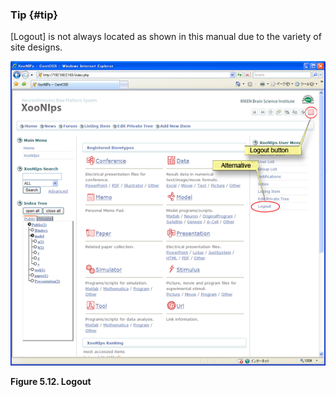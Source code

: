 ### Tip {#tip}

[Logout] is not always located as shown in this manual due to the variety of site designs.

![Logout](../../assets/xoonips-operate12.png)

**Figure 5.12. Logout**